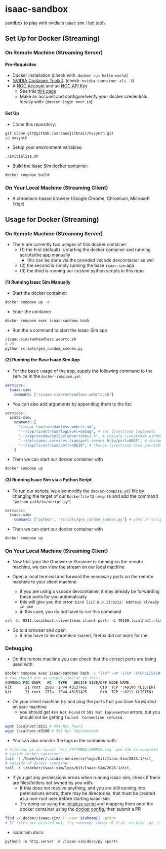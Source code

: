 # isaac-sandbox
sandbox to play with nvidia's isaac sim / lab tools

## Set Up for Docker (Streaming)

### On Remote Machine (Streaming Server)

#### Pre-Requisites

- Docker Installation (check with: `docker run hello-world`)
- [NVIDIA Container Toolkit](https://github.com/NVIDIA/nvidia-docker). (check: `nvidia-container-cli -V`)
- A [NGC Account](https://docs.nvidia.com/ngc/ngc-overview/index.html#registering-activating-ngc-account) and an [NGC API Key](https://docs.nvidia.com/ngc/ngc-overview/index.html#generating-api-key)
  - See this [this page](https://docs.nvidia.com/launchpad/ai/base-command-coe/latest/bc-coe-docker-basics-step-02.html)
  - Make an account and configure/verify your docker credentials locally with: (`docker login nvcr.io`)

#### Set Up

- Clone this repository:
```bash
git clone git@github.com:saeejithnair/nvsynth.git
cd nvsynth
```

- Setup your environment variables:
```bash
./initialize.sh
```

- Build the Isaac Sim docker container:
```bash
docker compose build
```

### On Your Local Machine (Streaming Client)

  - A chromium-based browser (Google Chrome, Chromium, Microsoft Edge)

## Usage for Docker (Streaming)

### On Remote Machine (Streaming Server)

- There are currently two usages of this docker container:
  - (1) the first (default) is starting the docker container and running scripts/the app manually
    - this can be done via the provided vscode devcontainer as well
  - (2) the second is simply running the base `isaac-sim` app
  - (3) the third is running our custom python scripts in this repo

#### (1) Running Isaac Sim Manually

- Start the docker container:
```bash
docker compose up -d
```

- Enter the container
```bash
docker compose exec isaac-sandbox bash
```

- Run the a command to start the Isaac-Sim app
```bash
/isaac-sim/runheadless.webrtc.sh
# OR
python scripts/gen_random_scenes.py
```

#### (2) Running the Base Isaac Sim App

- For the basic usage of the app, supply the following command to the service in the `docker-compose.yml`
```yaml
services:
  isaac-sim:
    command: ["/isaac-sim/runheadless.webrtc.sh"]
```

- You can also add arguments by appending them to the list:
```yaml
services:
  isaac-sim:
    command: [
      "/isaac-sim/runheadless.webrtc.sh",
      "--/app/livestream/logLevel=debug", # set livestream loglevels
      "--/app/window/dpiScaleOverride=1.5", # rescale livestream window UI
      "--/exts/omni.services.transport.server.http/port=8045", # change WebRTC server port
      "--/app/livestream/port=48010", # change livestream data por<tab>
    ]
```

- Then we can start our docker container with
```bash
docker compose up
```

#### (3) Running Isaac Sim via a Python Script

- To run our scripts, we also modify the `docker-compose.yml` file by changing the target of our `Dockerfile` to `nvsynth` and add the command `"python path/to/script.py"`:
```yaml
services:
  isaac-sim:
    command: ["python", "scripts/gen_random_scenes.py"] # path of script is relative to repo root
```

- Then we can start our docker container with
```bash
docker compose up
```

### On Your Local Machine (Streaming Client)

- Now that your the Omniverse Streamer is running on the remote machine, we can view the stream on our local machine

- Open a local terminal and forward the necessary ports on the remote machine to your client machine:
  - if you are using a vscode devcontainer, it may already be forwarding these ports for you automatically
  - this will give you the error: `bind [127.0.0.1]:8211: Address already in use`
  - in this case, you do not have to run this command
```bash
ssh -NL 8211:localhost:<livestream client port> -L 49100:localhost:<livestream data port> <username>@<ip of remote machine>
```

- Go to a browser and open:
  - it may have to be chromium-based, firefox did not work for me

### Debugging

- On the remote machine you can check that the correct ports are being used with: 
```bash
docker compose exec isaac-sandbox bash -c "lsof -nP -iTCP -sTCP:LISTEN"
# You should see an output similar to this:
COMMAND PID USER   FD   TYPE   DEVICE SIZE/OFF NODE NAME
kit      21 root  258u  IPv4 43127461      0t0  TCP *:49100 (LISTEN)
kit      21 root  277u  IPv4 43151425      0t0  TCP *:8211 (LISTEN)
```

- On your client machine try and ping the ports that you have forwarded on your machine
  - you should get `404 Not Found` or `501 Not Implemented` errors, but you should not be getting `failed: Connection refused.`
```bash
wget localhost:8211 # 404 Not Found
wget localhost:49100 # 501 Not Implemented
```

- You can also monitor the logs in the container with:
```bash
# filename is in format `kit_YYYYMMDD_HHMMSS.log` use tab to complete
# inside docker container
tail -f /home/user/.nvidia-omniverse/logs/Kit/Isaac-Sim/2023.1/kit_
# outside of docker container
tail -f ~/docker/isaac-sim/logs/Kit/Isaac-Sim/2023.1/kit_
```

- If you get any permissions errors when running isaac-sim, check if there are files/folders not owned by you with:
  - If this does not resolve anything, and you are still running into permissions errors, there may be directories, that must be created as a non-root user before starting isaac-sim
  - Try doing so using the [initialize script](./initialize.sh) and mapping them onto the docker container using the [docker config](./docker-compose.yml), then submit a PR
```bash
find ~/.docker/isaac-sim/ ! -user $(whoami) -print
# If files are printed out, try running: chown -R $(id -u):$(id -g) ~/.docker/isaac-sim/
```

- Isaac sim docs:
```
python3 -m http.server -d /isaac-sim/docs/py <port>
```
